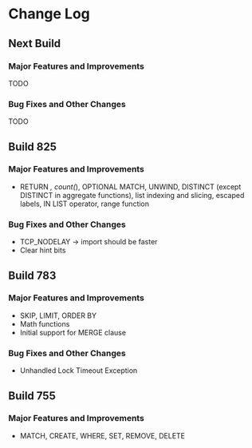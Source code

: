 # Change Log

## Next Build

### Major Features and Improvements

TODO

### Bug Fixes and Other Changes

TODO

## Build 825

### Major Features and Improvements

* RETURN *, count(*), OPTIONAL MATCH, UNWIND, DISTINCT (except DISTINCT in aggregate functions), list indexing and slicing, escaped labels, IN LIST operator, range function

### Bug Fixes and Other Changes

* TCP_NODELAY -> import should be faster
* Clear hint bits

## Build 783

### Major Features and Improvements

* SKIP, LIMIT, ORDER BY
* Math functions
* Initial support for MERGE clause

### Bug Fixes and Other Changes

* Unhandled Lock Timeout Exception

## Build 755

### Major Features and Improvements

* MATCH, CREATE, WHERE, SET, REMOVE, DELETE
